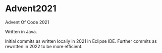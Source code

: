 # Advent2021
Advent Of Code 2021

Written in Java.

Initial commits as written locally in 2021 in Eclipse IDE.
Further commits as rewritten in 2022 to be more efficient.
